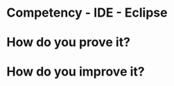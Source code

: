 # Competency - IDE - Eclipse<br /><br />How do you prove it?<br /><br />How do you improve it?<br /><br />